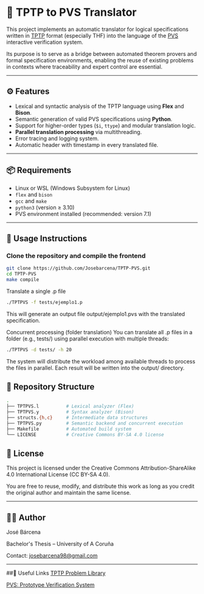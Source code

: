 # 🧠 TPTP to PVS Translator

This project implements an automatic translator for logical specifications written in [TPTP](http://www.tptp.org/) format (especially THF) into the language of the [PVS](https://pvs.csl.sri.com/) interactive verification system.

Its purpose is to serve as a bridge between automated theorem provers and formal specification environments, enabling the reuse of existing problems in contexts where traceability and expert control are essential.

---

## ⚙️ Features

- Lexical and syntactic analysis of the TPTP language using **Flex** and **Bison**.
- Semantic generation of valid PVS specifications using **Python**.
- Support for higher-order types (`$i`, `ttype`) and modular translation logic.
- **Parallel translation processing** via multithreading.
- Error tracing and logging system.
- Automatic header with timestamp in every translated file.

---

## 📦 Requirements

- Linux or WSL (Windows Subsystem for Linux)
- `flex` and `bison`
- `gcc` and `make`
- `python3` (version ≥ 3.10)
- PVS environment installed (recommended: version 7.1)

---

## 🚀 Usage Instructions

### Clone the repository and compile the frontend

```bash
git clone https://github.com/Josebarcena/TPTP-PVS.git
cd TPTP-PVS
make compile
```
Translate a single .p file
```bash
./TPTPVS -f tests/ejemplo1.p
```
This will generate an output file output/ejemplo1.pvs with the translated specification.

Concurrent processing (folder translation)
You can translate all .p files in a folder (e.g., tests/) using parallel execution with multiple threads:

```bash
./TPTPVS -d tests/ -h 20
```

The system will distribute the workload among available threads to process the files in parallel. Each result will be written into the output/ directory.

## 📁 Repository Structure
```bash
.
├── TPTPVS.l          # Lexical analyzer (Flex)
├── TPTPVS.y          # Syntax analyzer (Bison)
├── structs.{h,c}     # Intermediate data structures
├── TPTPVS.py         # Semantic backend and concurrent execution
├── Makefile          # Automated build system
└── LICENSE           # Creative Commons BY-SA 4.0 license
```

## 📄 License
This project is licensed under the Creative Commons Attribution-ShareAlike 4.0 International License (CC BY-SA 4.0).

You are free to reuse, modify, and distribute this work as long as you credit the original author and maintain the same license.

---

## 👨‍💻 Author
José Bárcena

Bachelor's Thesis – University of A Coruña  

Contact: [josebarcena98@gmail.com](mailto:josebarcena98@gmail.com)

---

##🔗 Useful Links
[TPTP Problem Library](http://www.tptp.org/)

[PVS: Prototype Verification System](https://pvs.csl.sri.com/)
